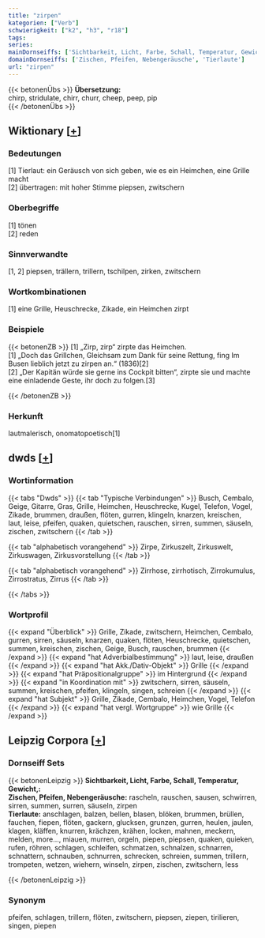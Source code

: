 ```yaml
---
title: "zirpen"
kategorien: ["Verb"]
schwierigkeit: ["k2", "h3", "r18"]
tags:
series:
mainDornseiffs: ['Sichtbarkeit, Licht, Farbe, Schall, Temperatur, Gewicht,']
domainDornseiffs: ['Zischen, Pfeifen, Nebengeräusche', 'Tierlaute']
url: "zirpen"
---
```


{{< betonenÜbs >}}
**Übersetzung:**  
chirp, stridulate, chirr, churr, cheep, peep, pip  
{{< /betonenÜbs >}}

## Wiktionary [[+](https://de.wiktionary.org/wiki/zirpen)]

### Bedeutungen
[1] Tierlaut: ein Geräusch von sich geben, wie es ein Heimchen, eine Grille macht  
[2] übertragen: mit hoher Stimme piepsen, zwitschern  

### Oberbegriffe
[1] tönen  
[2] reden  

### Sinnverwandte
[1, 2] piepsen, trällern, trillern, tschilpen, zirken, zwitschern  

### Wortkombinationen
[1] eine Grille, Heuschrecke, Zikade, ein Heimchen zirpt  

### Beispiele
{{< betonenZB >}}
[1] „Zirp, zirp“ zirpte das Heimchen.  
[1] „Doch das Grillchen, Gleichsam zum Dank für seine Rettung, fing Im Busen lieblich jetzt zu zirpen an.“ (1836)[2]  
[2] „Der Kapitän würde sie gerne ins Cockpit bitten“, zirpte sie und machte eine einladende Geste, ihr doch zu folgen.[3]  

{{< /betonenZB >}}
### Herkunft
lautmalerisch, onomatopoetisch[1]  



## dwds [[+](https://www.dwds.de/wb/zirpen)]

### Wortinformation
{{< tabs "Dwds" >}}
{{< tab "Typische Verbindungen" >}}
Busch, Cembalo, Geige, Gitarre, Gras, Grille, Heimchen, Heuschrecke, Kugel, Telefon, Vogel, Zikade, brummen, draußen, flöten, gurren, klingeln, knarzen, kreischen, laut, leise, pfeifen, quaken, quietschen, rauschen, sirren, summen, säuseln, zischen, zwitschern
{{< /tab >}}

{{< tab "alphabetisch vorangehend" >}}
Zirpe, Zirkuszelt, Zirkuswelt, Zirkuswagen, Zirkusvorstellung
{{< /tab >}}

{{< tab "alphabetisch vorangehend" >}}
Zirrhose, zirrhotisch, Zirrokumulus, Zirrostratus, Zirrus
{{< /tab >}}

{{< /tabs >}}

### Wortprofil
{{< expand "Überblick" >}} Grille, Zikade, zwitschern, Heimchen, Cembalo, gurren, sirren, säuseln, knarzen, quaken, flöten, Heuschrecke, quietschen, summen, kreischen, zischen, Geige, Busch, rauschen, brummen {{< /expand >}}
{{< expand "hat Adverbialbestimmung" >}} laut, leise, draußen {{< /expand >}}
{{< expand "hat Akk./Dativ-Objekt" >}} Grille {{< /expand >}}
{{< expand "hat Präpositionalgruppe" >}} im Hintergrund {{< /expand >}}
{{< expand "in Koordination mit" >}} zwitschern, sirren, säuseln, summen, kreischen, pfeifen, klingeln, singen, schreien {{< /expand >}}
{{< expand "hat Subjekt" >}} Grille, Zikade, Cembalo, Heimchen, Vogel, Telefon {{< /expand >}}
{{< expand "hat vergl. Wortgruppe" >}} wie Grille {{< /expand >}}

## Leipzig Corpora [[+](https://corpora.uni-leipzig.de/en/res?word=zirpen&corpusId=deu_newscrawl-public_2018)]

### Dornseiff Sets
{{< betonenLeipzig >}}
**Sichtbarkeit, Licht, Farbe, Schall, Temperatur, Gewicht,:**  
**Zischen, Pfeifen, Nebengeräusche:** rascheln, rauschen, sausen, schwirren, sirren, summen, surren, säuseln, zirpen  
**Tierlaute:** anschlagen, balzen, bellen, blasen, blöken, brummen, brüllen, fauchen, fiepen, flöten, gackern, glucksen, grunzen, gurren, heulen, jaulen, klagen, kläffen, knurren, krächzen, krähen, locken, mahnen, meckern, melden, more..., miauen, murren, orgeln, piepen, piepsen, quaken, quieken, rufen, röhren, schlagen, schleifen, schmatzen, schnalzen, schnarren, schnattern, schnauben, schnurren, schrecken, schreien, summen, trillern, trompeten, wetzen, wiehern, winseln, zirpen, zischen, zwitschern, less  

{{< /betonenLeipzig >}}

### Synonym
pfeifen, schlagen, trillern, flöten, zwitschern, piepsen, ziepen, tirilieren, singen, piepen

